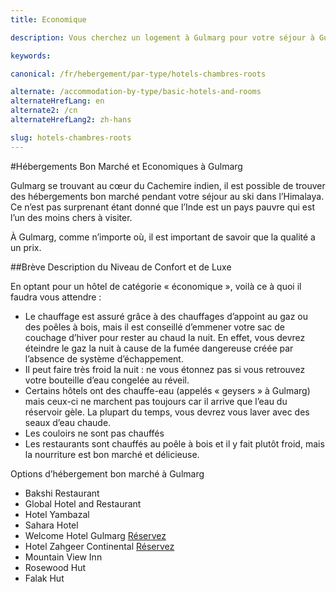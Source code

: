 ```yaml
---
title: Economique

description: Vous cherchez un logement à Gulmarg pour votre séjour à Gulmarg Ski Resort dans l'Himalaya? Il y a de nombreux hôtels et hébergements cosy et bon marché!

keywords:

canonical: /fr/hebergement/par-type/hotels-chambres-roots

alternate: /accommodation-by-type/basic-hotels-and-rooms
alternateHrefLang: en
alternate2: /cn
alternateHrefLang2: zh-hans

slug: hotels-chambres-roots
---
```


#Hébergements Bon Marché et Economiques à Gulmarg

Gulmarg se trouvant au cœur du Cachemire indien, il est possible de trouver des hébergements bon marché pendant votre séjour au ski dans l’Himalaya. Ce n’est pas surprenant étant donné que l’Inde est un pays pauvre qui est l’un des moins chers à visiter. 

À Gulmarg, comme n’importe où, il est important de savoir que la qualité a un prix. 

##Brève Description du Niveau de Confort et de Luxe

En optant pour un hôtel de catégorie « économique », voilà ce à quoi il faudra vous attendre : 
+ Le chauffage est assuré grâce à des chauffages d’appoint au gaz ou des poêles à bois, mais il est conseillé d’emmener votre sac de couchage d’hiver pour rester au chaud la nuit. En effet, vous devrez éteindre le gaz la nuit à cause de la fumée dangereuse créée par l’absence de système d’échappement. 
+ Il peut faire très froid la nuit : ne vous étonnez pas si vous retrouvez votre bouteille d’eau congelée au réveil. 
+ Certains hôtels ont des chauffe-eau (appelés « geysers » à Gulmarg) mais ceux-ci ne marchent pas toujours car il arrive que l’eau du réservoir gèle. La plupart du temps, vous devrez vous laver avec des seaux d’eau chaude. 
+ Les couloirs ne sont pas chauffés
+ Les restaurants sont chauffés au poêle à bois et il y fait plutôt froid, mais la nourriture est bon marché et délicieuse.

Options d’hébergement bon marché à Gulmarg

+ Bakshi Restaurant
+ Global Hotel and Restaurant
+ Hotel Yambazal
+ Sahara Hotel
+ Welcome Hotel Gulmarg [Réservez](https://www.agoda.com/welcome-hotel-gulmarg/hotel/gulmarg-in.html?cid=1650708&target=_blank&classes=lodging-button)
+ Hotel Zahgeer Continental [Réservez](https://www.agoda.com/hotel-zahgeer-continental/hotel/gulmarg-in.html?cid=1650708&target=_blank&classes=lodging-button)
+ Mountain View Inn
+ Rosewood Hut
+ Falak Hut